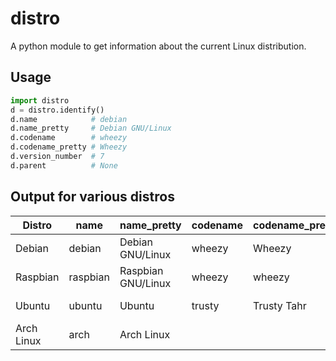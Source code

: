 # distro

A python module to get information about the current Linux distribution.

## Usage

```python
import distro
d = distro.identify()
d.name            # debian
d.name_pretty     # Debian GNU/Linux
d.codename        # wheezy
d.codename_pretty # Wheezy
d.version_number  # 7
d.parent          # None
```

## Output for various distros

Distro        | name    | name_pretty      | codename | codename_pretty | parent
------------- | --------|------------------|----------|-----------------|--------
Debian        | debian  | Debian GNU/Linux | wheezy   | Wheezy          | None
Raspbian      | raspbian| Raspbian GNU/Linux| wheezy   | wheezy          | &lt;LinuxDistro debian 7&gt;
Ubuntu        | ubuntu  | Ubuntu           | trusty | Trusty Tahr       | &lt;LinuxDistro debian &gt;
Arch Linux    | arch    | Arch Linux       |          |                 | None
